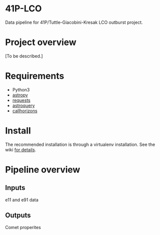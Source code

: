 # 41P-LCO
Data pipeline for 41P/Tuttle-Giacobini-Kresak LCO outburst project.

# Project overview
[To be described.]

# Requirements
* Python3
* [astropy](https://www.astropy.org)
* [requests](http://docs.python-requests.org/en/master/)
* [astroquery](https://github.com/astropy/astroquery)
* [callhorizons](https://github.com/mommermi/callhorizons)

# Install
The recommended installation is through a virtualenv installation.  See the wiki [for details](https://github.com/mkelley/41P-LCO/wiki/Pipeline-installation).

# Pipeline overview
## Inputs
e11 and e91 data

## Outputs
Comet properites
